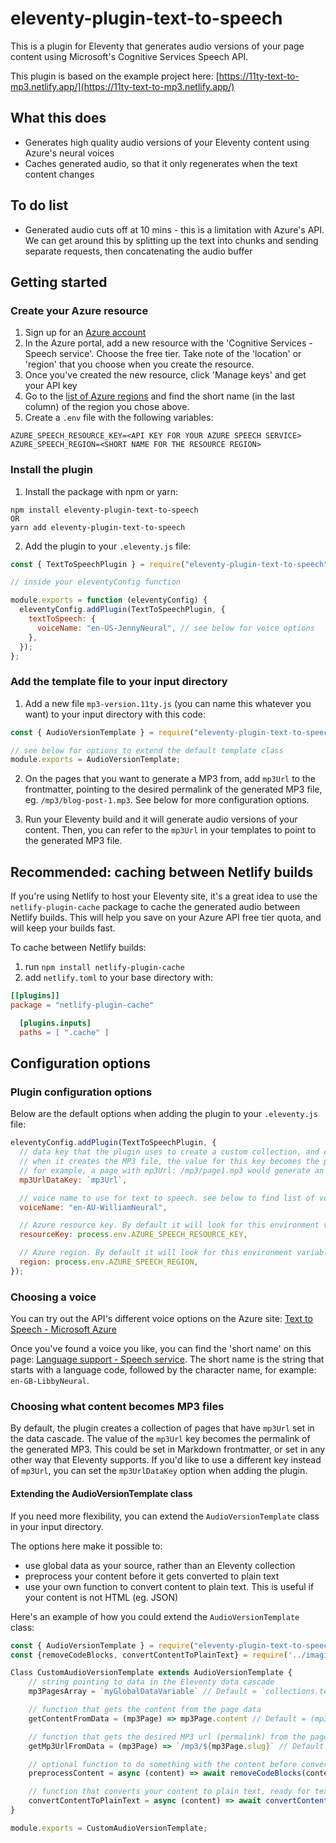 # eleventy-plugin-text-to-speech

This is a plugin for Eleventy that generates audio versions of your page content using Microsoft's Cognitive Services Speech API.

This plugin is based on the example project here: [https://11ty-text-to-mp3.netlify.app/](https://11ty-text-to-mp3.netlify.app/)

## What this does

- Generates high quality audio versions of your Eleventy content using Azure's neural voices
- Caches generated audio, so that it only regenerates when the text content changes

## To do list

- Generated audio cuts off at 10 mins - this is a limitation with Azure's API. We can get around this by splitting up the text into chunks and sending separate requests, then concatenating the audio buffer

## Getting started

### Create your Azure resource

1. Sign up for an [Azure account](https://portal.azure.com/)
2. In the Azure portal, add a new resource with the 'Cognitive Services - Speech service'. Choose the free tier. Take note of the 'location' or 'region' that you choose when you create the resource.
3. Once you've created the new resource, click 'Manage keys' and get your API key
4. Go to the [list of Azure regions](https://gist.github.com/ausfestivus/04e55c7d80229069bf3bc75870630ec8) and find the short name (in the last column) of the region you chose above.
5. Create a `.env` file with the following variables:

```
AZURE_SPEECH_RESOURCE_KEY=<API KEY FOR YOUR AZURE SPEECH SERVICE>
AZURE_SPEECH_REGION=<SHORT NAME FOR THE RESOURCE REGION>
```

### Install the plugin

1. Install the package with npm or yarn:

```
npm install eleventy-plugin-text-to-speech
OR
yarn add eleventy-plugin-text-to-speech
```

2. Add the plugin to your `.eleventy.js` file:

```js
const { TextToSpeechPlugin } = require("eleventy-plugin-text-to-speech");

// inside your eleventyConfig function

module.exports = function (eleventyConfig) {
  eleventyConfig.addPlugin(TextToSpeechPlugin, {
    textToSpeech: {
      voiceName: "en-US-JennyNeural", // see below for voice options
    },
  });
};
```

### Add the template file to your input directory

1. Add a new file `mp3-version.11ty.js` (you can name this whatever you want) to your input directory with this code:

```js
const { AudioVersionTemplate } = require("eleventy-plugin-text-to-speech");

// see below for options to extend the default template class
module.exports = AudioVersionTemplate;
```

2. On the pages that you want to generate a MP3 from, add `mp3Url` to the frontmatter, pointing to the desired permalink of the generated MP3 file, eg. `/mp3/blog-post-1.mp3`. See below for more configuration options.

3. Run your Eleventy build and it will generate audio versions of your content. Then, you can refer to the `mp3Url` in your templates to point to the generated MP3 file.

## Recommended: caching between Netlify builds

If you're using Netlify to host your Eleventy site, it's a great idea to use the `netlify-plugin-cache` package to cache the generated audio between Netlify builds. This will help you save on your Azure API free tier quota, and will keep your builds fast.

To cache between Netlify builds:

1. run `npm install netlify-plugin-cache`
2. add `netlify.toml` to your base directory with:

```toml
[[plugins]]
package = "netlify-plugin-cache"

  [plugins.inputs]
  paths = [ ".cache" ]
```

## Configuration options

### Plugin configuration options

Below are the default options when adding the plugin to your `.eleventy.js` file:

```js
eleventyConfig.addPlugin(TextToSpeechPlugin, {
  // data key that the plugin uses to create a custom collection, and creates MP3 files for each page
  // when it creates the MP3 file, the value for this key becomes the permalink
  // for example, a page with mp3Url: /mp3/page1.mp3 would generate an MP3 file at that path.
  mp3UrlDataKey: `mp3Url`,

  // voice name to use for text to speech. see below to find list of voices
  voiceName: "en-AU-WilliamNeural",

  // Azure resource key. By default it will look for this environment variable
  resourceKey: process.env.AZURE_SPEECH_RESOURCE_KEY,

  // Azure region. By default it will look for this environment variable
  region: process.env.AZURE_SPEECH_REGION,
});
```

### Choosing a voice

You can try out the API's different voice options on the Azure site: [Text to Speech - Microsoft Azure](https://azure.microsoft.com/en-us/services/cognitive-services/text-to-speech/#overview)

Once you've found a voice you like, you can find the 'short name' on this page: [Language support - Speech service](https://docs.microsoft.com/en-us/azure/cognitive-services/speech-service/language-support?tabs=speechtotext#prebuilt-neural-voices). The short name is the string that starts with a language code, followed by the character name, for example: `en-GB-LibbyNeural`.

### Choosing what content becomes MP3 files

By default, the plugin creates a collection of pages that have `mp3Url` set in the data cascade. The value of the `mp3Url` key becomes the permalink of the generated MP3. This could be set in Markdown frontmatter, or set in any other way that Eleventy supports. If you'd like to use a different key instead of `mp3Url`, you can set the `mp3UrlDataKey` option when adding the plugin.

#### Extending the AudioVersionTemplate class

If you need more flexibility, you can extend the `AudioVersionTemplate` class in your input directory.

The options here make it possible to:

- use global data as your source, rather than an Eleventy collection
- preprocess your content before it gets converted to plain text
- use your own function to convert content to plain text. This is useful if your content is not HTML (eg. JSON)

Here's an example of how you could extend the `AudioVersionTemplate` class:

```js
const { AudioVersionTemplate } = require("eleventy-plugin-text-to-speech");
const {removeCodeBlocks, convertContentToPlainText} = require('../imaginary-utils')

Class CustomAudioVersionTemplate extends AudioVersionTemplate {
    // string pointing to data in the Eleventy data cascade
    mp3PagesArray = `myGlobalDataVariable` // Default = `collections.textToSpeechPluginPages`

    // function that gets the content from the page data
    getContentFromData = (mp3Page) => mp3Page.content // Default = (mp3Page) => mp3Page.templateContent

    // function that gets the desired MP3 url (permalink) from the page data
    getMp3UrlFromData = (mp3Page) => `/mp3/${mp3Page.slug}` // Default = (mp3Page) => mp3Page.data[mp3Page.data.textToSpeechPluginOptions.mp3UrlDataKey]

    // optional function to do something with the content before converting to plain text
    preprocessContent = async (content) => await removeCodeBlocks(content) // Default = (content) => content

    // function that converts your content to plain text, ready for text to speech
    convertContentToPlainText = async (content) => await convertContentToPlainText(content) // default = (content) => htmlToText.convert(content, {wordwrap: 0}) (from html-to-text library)
}

module.exports = CustomAudioVersionTemplate;
```

